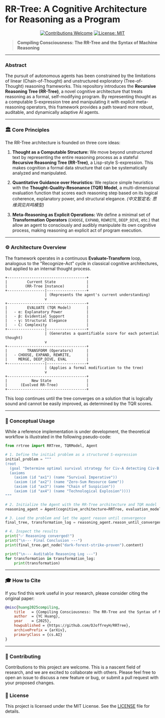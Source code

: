 # RR-Tree: A Cognitive Architecture for Reasoning as a Program

<p align="center">
  <a href="CONTRIBUTING.md"><img src="https://img.shields.io/badge/Contributions-Welcome-brightgreen.svg" alt="Contributions Welcome"></a>
  <a href="https://github.com/DJoffreyH/RRTree/blob/main/LICENSE"><img src="https://img.shields.io/badge/License-MIT-blue.svg" alt="License: MIT"></a>
</p>

> **Compiling Consciousness: The RR-Tree and the Syntax of Machine Reasoning**

---

### **Abstract**

The pursuit of autonomous agents has been constrained by the limitations of linear (Chain-of-Thought) and unstructured exploratory (Tree-of-Thought) reasoning frameworks. This repository introduces the **Recursive Reasoning Tree (RR-Tree)**, a novel cognitive architecture that treats reasoning as a formal, self-modifying program. By representing thought as a computable S-expression tree and manipulating it with explicit meta-reasoning operators, this framework provides a path toward more robust, auditable, and dynamically adaptive AI agents.

---

### **🏛️ Core Principles**

The RR-Tree architecture is founded on three core ideas:

1.  **Thought as a Computable Structure:** We move beyond unstructured text by representing the entire reasoning process as a stateful **Recursive Reasoning Tree (RR-Tree)**, a Lisp-style S-expression. This makes cognition a formal data structure that can be systematically analyzed and manipulated.

2.  **Quantitative Guidance over Heuristics:** We replace simple heuristics with the **Thought-Quality-Resonance (TQR) Model**, a multi-dimensional evaluation function that scores each reasoning step based on its logical coherence, explanatory power, and structural elegance. *(中文暂定名: 思维洞见共鸣模型)*

3.  **Meta-Reasoning as Explicit Operations:** We define a minimal set of **Transformation Operators** (`CHOOSE`, `EXPAND`, `REWRITE`, `DEEP_DIVE`, etc.) that allow an agent to consciously and audibly manipulate its own cognitive process, making reasoning an explicit act of program execution.

---

### **⚙️ Architecture Overview**

The framework operates in a continuous **Evaluate-Transform** loop, analogous to the "Recognize-Act" cycle in classical cognitive architectures, but applied to an internal thought process.

```
+------------------------------------+
|         Current State              |
|        (RR-Tree Instance)          |
+-----------------|------------------+
                  | (Represents the agent's current understanding)
                  v
+------------------------------------+
|         EVALUATE (TQR Model)       |
|   - α: Explanatory Power           |
|   - β: Evidential Support          |
|   - γ: Structural Elegance         |
|   - C: Complexity                  |
+-----------------|------------------+
                  | (Generates a quantifiable score for each potential thought)
                  v
+------------------------------------+
|         TRANSFORM (Operators)      |
|   - CHOOSE, EXPAND, REWRITE,       |
|     MERGE, DEEP_DIVE, EVAL         |
+-----------------|------------------+
                  | (Applies a formal modification to the tree)
                  v
+------------------------------------+
|           New State                |
|      (Evolved RR-Tree)             |
+------------------------------------+
```

This loop continues until the tree converges on a solution that is logically sound and cannot be easily improved, as determined by the TQR scores.

---

### **🚀 Conceptual Usage**

While a reference implementation is under development, the theoretical workflow is illustrated in the following pseudo-code:

```python
from rrtree import RRTree, TQRModel, Agent

# 1. Define the initial problem as a structured S-expression
initial_problem = """
(root
  (goal "Determine optimal survival strategy for Civ-A detecting Civ-B.")
  (axioms
    (axiom (id "ax1") (name "Survival Imperative"))
    (axiom (id "ax2") (name "Zero-Sum Resource Game"))
    (axiom (id "ax3") (name "Chain of Suspicion"))
    (axiom (id "ax4") (name "Technological Explosion"))))
"""

# 2. Initialize the Agent with the RR-Tree architecture and TQR model
reasoning_agent = Agent(cognitive_architecture=RRTree, evaluation_model=TQRModel)

# 3. Load the problem and let the agent reason until convergence
final_tree, transformation_log = reasoning_agent.reason_until_convergence(initial_problem)

# 4. Inspect the results
print("✅ Reasoning converged!")
print("\n--- Final Conclusion ---")
print(final_tree.get_node("dark-forest-strike-proven").content)

print("\n--- Auditable Reasoning Log ---")
for transformation in transformation_log:
    print(transformation)
```

---

### **🎓 How to Cite**

If you find this work useful in your research, please consider citing the original paper:

```bibtex
@misc{huang2025compiling,
    title   = {Compiling Consciousness: The RR-Tree and the Syntax of Machine Reasoning},
    author  = {YC Huang},
    year    = {2025},
    howpublished = {https://github.com/DJoffreyH/RRTree},
    archivePrefix = {arXiv},
    primaryClass = {cs.AI}
}
```

---

### **🤝 Contributing**

Contributions to this project are welcome. This is a nascent field of research, and we are excited to collaborate with others. Please feel free to open an issue to discuss a new feature or bug, or submit a pull request with your proposed changes.

### **📜 License**

This project is licensed under the MIT License. See the [LICENSE](LICENSE) file for details.